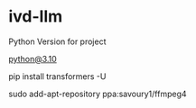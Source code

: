 # ivd-llm


Python Version for project 

python@3.10


pip install transformers -U

sudo add-apt-repository ppa:savoury1/ffmpeg4